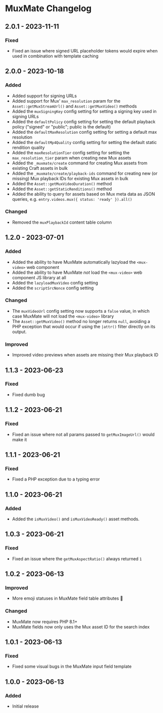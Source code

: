 # MuxMate Changelog

## 2.0.1 - 2023-11-11
### Fixed
- Fixed an issue where signed URL placeholder tokens would expire when used in combination with template caching  

## 2.0.0 - 2023-10-18
### Added
- Added support for signing URLs  
- Added support for Mux' `max_resolution` param for the `Asset::getMuxStreamUrl()` and `Asset::getMuxVideo()` methods 
- Added the `muxSigningKey` config setting for setting a signing key used in signing URLs
- Added the `defaultPolicy` config setting for setting the default playback policy ("signed" or "public"; public is the default)
- Added the `defaultMaxResolution` config setting for setting a default max resolution
- Added the `defaultMp4Quality` config setting for setting the default static rendition quality
- Added the `maxResolutionTier` config setting for setting the `max_resolution_tier` param when creating new Mux assets  
- Added the `_muxmate/create` command for creating Mux assets from existing Craft assets in bulk 
- Added the `_muxmate/create/playback-ids` command for creating new (or missing) Mux playback IDs for existing Mux assets in bulk
- Added the `Asset::getMuxVideoDuration()` method  
- Added the `Asset::getStaticRenditions()` method  
- Added the ability to query for assets based on Mux meta data as JSON queries, e.g. `entry.videos.mux({ status: 'ready' }).all()`
### Changed
- Removed the `muxPlaybackId` content table column 

## 1.2.0 - 2023-07-01  
### Added
- Added the ability to have MuxMate automatically lazyload the `<mux-video>` web component
- Added the ability to have MuxMate *not* load the `<mux-video>` web component JS library at all
- Added the `lazyloadMuxVideo` config setting  
- Added the `scriptSrcNonce` config setting  
### Changed
- The `muxVideoUrl` config setting now supports a `false` value, in which case MuxMate will not load the `<mux-video>` library
- The `Asset::getMuxVideo()` method no longer returns `null`, avoiding a PHP exception that would occur if using the `|attr()` filter directly on its output.
### Improved  
- Improved video previews when assets are missing their Mux playback ID  

## 1.1.3 - 2023-06-23  
### Fixed
- Fixed dumb bug

## 1.1.2 - 2023-06-21
### Fixed 
- Fixed an issue where not all params passed to `getMuxImageUrl()` would make it 

## 1.1.1 - 2023-06-21
### Fixed  
- Fixed a PHP exception due to a typing error

## 1.1.0 - 2023-06-21
### Added  
- Added the `isMuxVideo()` and `isMuxVideoReady()` asset methods.  

## 1.0.3 - 2023-06-21
### Fixed
- Fixed an issue where the `getMuxAspectRatio()` always returned `1`

## 1.0.2 - 2023-06-13
### Improved
- More emoji statuses in MuxMate field table attributes 🎉
### Changed
- MuxMate now requires PHP 8.1+
- MuxMate fields now only uses the Mux asset ID for the search index

## 1.0.1 - 2023-06-13
### Fixed
- Fixed some visual bugs in the MuxMate input field template

## 1.0.0 - 2023-06-13
### Added
- Initial release
